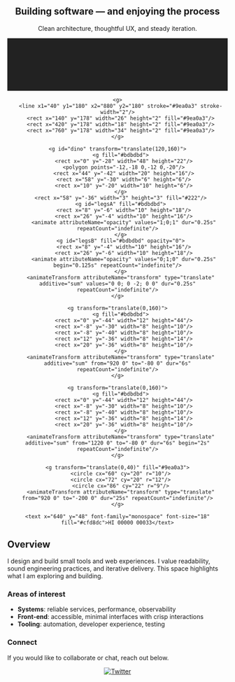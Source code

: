 <div align="center">

  <h2>Building software — and enjoying the process</h2>
  <p>Clean architecture, thoughtful UX, and steady iteration.</p>

  <svg viewBox="0 0 920 220" width="100%" height="220" xmlns="http://www.w3.org/2000/svg" role="img" aria-label="Retro running dinosaur with scrolling cacti animation">
    <rect width="100%" height="100%" fill="#222"/>

    <g>
      <line x1="40" y1="180" x2="880" y2="180" stroke="#9ea0a3" stroke-width="2"/>
      <rect x="140" y="178" width="26" height="2" fill="#9ea0a3"/>
      <rect x="420" y="178" width="18" height="2" fill="#9ea0a3"/>
      <rect x="760" y="178" width="34" height="2" fill="#9ea0a3"/>
    </g>

    <g id="dino" transform="translate(120,160)">
      <g fill="#bdbdbd">
        <rect x="0" y="-28" width="48" height="22"/>
        <polygon points="-12,-18 0,-12 0,-20"/>
        <rect x="44" y="-42" width="20" height="16"/>
        <rect x="58" y="-30" width="6" height="6"/>
        <rect x="10" y="-20" width="10" height="6"/>
      </g>
      <rect x="58" y="-36" width="3" height="3" fill="#222"/>
      <g id="legsA" fill="#bdbdbd">
        <rect x="8" y="-6" width="10" height="18"/>
        <rect x="26" y="-4" width="10" height="16"/>
        <animate attributeName="opacity" values="1;0;1" dur="0.25s" repeatCount="indefinite"/>
      </g>
      <g id="legsB" fill="#bdbdbd" opacity="0">
        <rect x="8" y="-4" width="10" height="16"/>
        <rect x="26" y="-6" width="10" height="18"/>
        <animate attributeName="opacity" values="0;1;0" dur="0.25s" begin="0.125s" repeatCount="indefinite"/>
      </g>
      <animateTransform attributeName="transform" type="translate" additive="sum" values="0 0; 0 -2; 0 0" dur="0.25s" repeatCount="indefinite"/>
    </g>

    <g transform="translate(0,160)">
      <g fill="#bdbdbd">
        <rect x="0" y="-44" width="12" height="44"/>
        <rect x="-8" y="-30" width="8" height="10"/>
        <rect x="-8" y="-40" width="8" height="10"/>
        <rect x="12" y="-36" width="8" height="14"/>
        <rect x="20" y="-36" width="8" height="10"/>
      </g>
      <animateTransform attributeName="transform" type="translate" additive="sum" from="920 0" to="-80 0" dur="6s" repeatCount="indefinite"/>
    </g>

    <g transform="translate(0,160)">
      <g fill="#bdbdbd">
        <rect x="0" y="-44" width="12" height="44"/>
        <rect x="-8" y="-30" width="8" height="10"/>
        <rect x="-8" y="-40" width="8" height="10"/>
        <rect x="12" y="-36" width="8" height="14"/>
        <rect x="20" y="-36" width="8" height="10"/>
      </g>
      <animateTransform attributeName="transform" type="translate" additive="sum" from="1220 0" to="-80 0" dur="6s" begin="2s" repeatCount="indefinite"/>
    </g>

    <g transform="translate(0,40)" fill="#9ea0a3">
      <circle cx="60" cy="20" r="10"/>
      <circle cx="72" cy="20" r="12"/>
      <circle cx="86" cy="22" r="9"/>
      <animateTransform attributeName="transform" type="translate" from="920 0" to="-200 0" dur="25s" repeatCount="indefinite"/>
    </g>

    <text x="640" y="48" font-family="monospace" font-size="18" fill="#cfd8dc">HI 00000 00033</text>
  </svg>

</div>

## Overview

I design and build small tools and web experiences. I value readability, sound engineering practices, and iterative delivery. This space highlights what I am exploring and building.

### Areas of interest
- **Systems**: reliable services, performance, observability
- **Front‑end**: accessible, minimal interfaces with crisp interactions
- **Tooling**: automation, developer experience, testing

### Connect

If you would like to collaborate or chat, reach out below.

<p align="center">
  <a href="https://twitter.com/@t40116h">
    <img src="https://img.shields.io/badge/Twitter-1DA1F2?style=for-the-badge&logo=twitter&logoColor=white" alt="Twitter" />
  </a>
</p>
